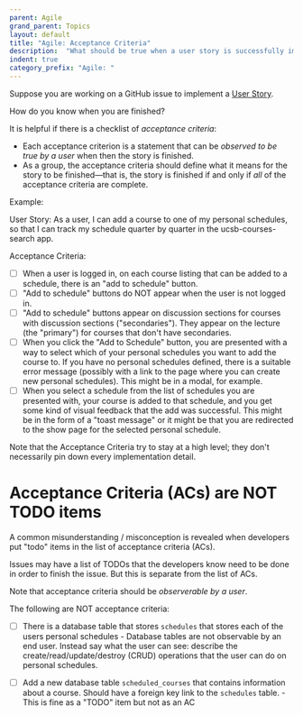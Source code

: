 ```yaml
---
parent: Agile
grand_parent: Topics
layout: default
title: "Agile: Acceptance Criteria"
description:  "What should be true when a user story is successfully implemented"
indent: true
category_prefix: "Agile: "
---
```



Suppose you are working on a GitHub issue to implement a [User Story](https://ucsb-cs156.github.io/topics/agile_user_stories/).

How do you know when you are finished?

It is helpful if there is a checklist of _acceptance criteria_:
* Each acceptance criterion is a statement that can be _observed to be true by a user_ when then the story is finished.
* As a group, the acceptance criteria should define what it means for the story to be finished&mdash;that is, the story is finished if and only if _all_ of the acceptance criteria are complete.

Example:

User Story: As a user, I can add a course to one of my personal schedules, so that I can track my schedule quarter by quarter in the ucsb-courses-search app.

Acceptance Criteria:
- [ ] When a user is logged in, on each course listing that can be added to a schedule, there is an "add to schedule" button.
- [ ] "Add to schedule" buttons do NOT appear when the user is not logged in.
- [ ] "Add to schedule" buttons appear on discussion sections for courses with discussion sections ("secondaries"). They appear on the lecture (the "primary") for courses that don't have secondaries.
- [ ] When you click the "Add to Schedule" button, you are presented with a way to select which of your personal schedules you want to add the course to.   If you have no personal schedules defined, there is a suitable error message (possibly with a link to the page where you can create new personal schedules).  This might be in a modal, for example.
- [ ] When you select a schedule from the list of schedules you are presented with, your course is added to that schedule, and you get some kind of visual feedback that the add was successful.  This might be in the form of a "toast message" or it might be that you are redirected to the show page for the selected personal schedule.

Note that the Acceptance Criteria try to stay at a high level; they don't necessarily pin down every implementation detail.

# Acceptance Criteria (ACs) are NOT TODO items

A common misunderstanding / misconception is revealed when developers put "todo" items in the list of acceptance criteria (ACs).

Issues may have a list of TODOs that the developers know need to be done in order to finish the issue.  But this is separate from the list of ACs.

Note that acceptance criteria should be _observerable by a user_.

The following are NOT acceptance criteria:
- [ ] There is a database table that stores `schedules` that stores each of the users personal schedules
      - Database tables are not observable by an end user.  Instead say what the user can see: describe the create/read/update/destroy (CRUD) operations that the user can
        do on personal schedules.
- [ ] Add a new database table `scheduled_courses` that contains information about a course.  Should have a foreign key link to the `schedules` table.
      - This is fine as a "TODO" item but not as an AC
      

